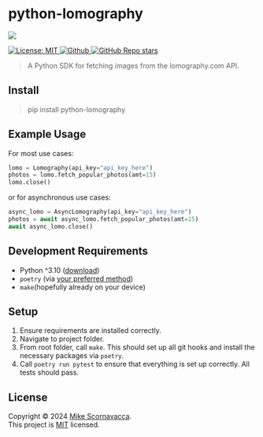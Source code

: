 <h1 align="left">python-lomography</h1>

<p align="left">
  <img src="https://cdn.www.lomography.com/assets/api/logo-ac310f0ef22df1894e433d8e6404fac73101518e2a8bc2320a15b91457d8de05.png" />
</p>
<p>
  <a href="https://github.com/scornz/python-lomography/blob/main/LICENSE" target="_blank">
    <img alt="License: MIT" src="https://img.shields.io/badge/License-MIT-yellow.svg" />
  </a>
  <a href="https://github.com/scornz" target="_blank">
    <img alt="Github" src="https://img.shields.io/badge/GitHub-@scornz-blue.svg" />
  </a>
  <a href="https://github.com/scornz" target="_blank">
    <img alt="GitHub Repo stars" src="https://img.shields.io/github/stars/scornz/python-lomography">
  </a>
</p>

> A Python SDK for fetching images from the lomography.com API.

## Install

> pip install python-lomography

## Example Usage

For most use cases:

```python
lomo = Lomography(api_key="api_key_here")
photos = lomo.fetch_popular_photos(amt=15)
lomo.close()
```

or for asynchronous use cases:

```python
async_lomo = AsyncLomography(api_key="api_key_here")
photos = await async_lomo.fetch_popular_photos(amt=15)
await async_lomo.close()
```

## Development Requirements

- Python ^3.10 ([download](https://www.python.org/downloads/))
- `poetry` (via [your preferred method](https://python-poetry.org/docs/))
- `make`(hopefully already on your device)

## Setup

1.  Ensure requirements are installed correctly.
2.  Navigate to project folder.
3.  From root folder, call `make`. This should set up all git hooks and install the necessary packages via `poetry`.
4.  Call `poetry run pytest` to ensure that everything is set up correctly. All tests should pass.

## License

Copyright © 2024 [Mike Scornavacca](https://github.com/scornz).<br />
This project is [MIT](https://github.com/scornz/python-lomography/blob/main/LICENSE) licensed.
